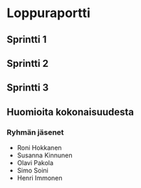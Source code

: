 # Loppuraportti
## Sprintti 1
## Sprintti 2
## Sprintti 3
## Huomioita kokonaisuudesta

### Ryhmän jäsenet
- Roni Hokkanen
- Susanna Kinnunen
- Olavi Pakola
- Simo Soini
- Henri Immonen
